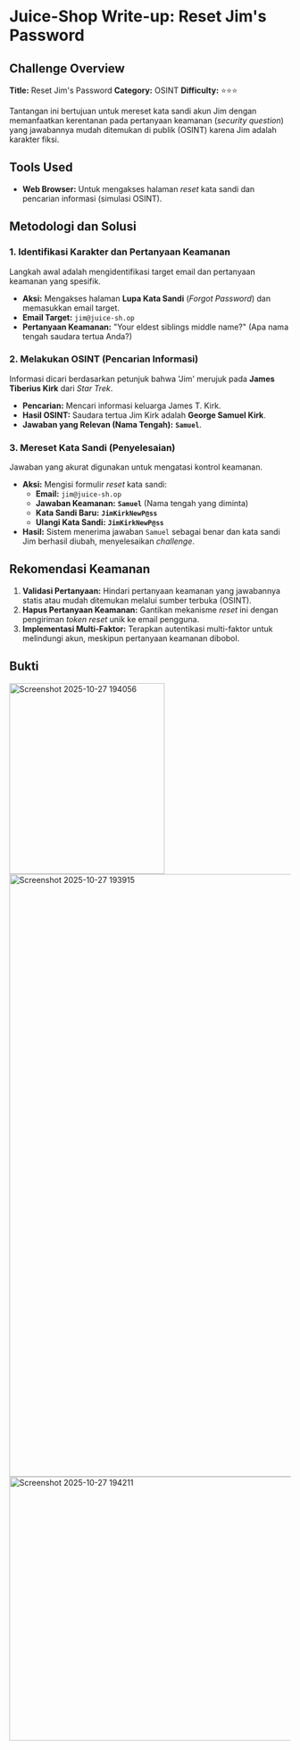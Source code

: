
# Juice-Shop Write-up: Reset Jim's Password

## Challenge Overview

**Title:** Reset Jim's Password
**Category:** OSINT
**Difficulty:** ⭐⭐⭐

Tantangan ini bertujuan untuk mereset kata sandi akun Jim dengan memanfaatkan kerentanan pada pertanyaan keamanan (*security question*) yang jawabannya mudah ditemukan di publik (OSINT) karena Jim adalah karakter fiksi.

## Tools Used

* **Web Browser:** Untuk mengakses halaman *reset* kata sandi dan pencarian informasi (simulasi OSINT).

## Metodologi dan Solusi

### 1. Identifikasi Karakter dan Pertanyaan Keamanan

Langkah awal adalah mengidentifikasi target email dan pertanyaan keamanan yang spesifik.

* **Aksi:** Mengakses halaman **Lupa Kata Sandi** (*Forgot Password*) dan memasukkan email target.
* **Email Target:** `jim@juice-sh.op`
* **Pertanyaan Keamanan:** "Your eldest siblings middle name?" (Apa nama tengah saudara tertua Anda?)

### 2. Melakukan OSINT (Pencarian Informasi)

Informasi dicari berdasarkan petunjuk bahwa 'Jim' merujuk pada **James Tiberius Kirk** dari *Star Trek*.

* **Pencarian:** Mencari informasi keluarga James T. Kirk.
* **Hasil OSINT:** Saudara tertua Jim Kirk adalah **George Samuel Kirk**.
* **Jawaban yang Relevan (Nama Tengah):** **`Samuel`**.

### 3. Mereset Kata Sandi (Penyelesaian)

Jawaban yang akurat digunakan untuk mengatasi kontrol keamanan.

* **Aksi:** Mengisi formulir *reset* kata sandi:
    * **Email:** `jim@juice-sh.op`
    * **Jawaban Keamanan:** **`Samuel`** (Nama tengah yang diminta)
    * **Kata Sandi Baru:** **`JimKirkNewP@ss`**
    * **Ulangi Kata Sandi:** **`JimKirkNewP@ss`**
* **Hasil:** Sistem menerima jawaban `Samuel` sebagai benar dan kata sandi Jim berhasil diubah, menyelesaikan *challenge*.

## Rekomendasi Keamanan

1.  **Validasi Pertanyaan:** Hindari pertanyaan keamanan yang jawabannya statis atau mudah ditemukan melalui sumber terbuka (OSINT).
2.  **Hapus Pertanyaan Keamanan:** Gantikan mekanisme *reset* ini dengan pengiriman *token reset* unik ke email pengguna.
3.  **Implementasi Multi-Faktor:** Terapkan autentikasi multi-faktor untuk melindungi akun, meskipun pertanyaan keamanan dibobol.

## Bukti 
<img width="278" height="342" alt="Screenshot 2025-10-27 194056" src="https://github.com/user-attachments/assets/90be9a88-6e6b-4634-b92e-1d599452d0fa" />

<img width="1920" height="1080" alt="Screenshot 2025-10-27 193915" src="https://github.com/user-attachments/assets/991966f1-f5b7-457c-82c1-faa63d6f0f4e" />

<img width="959" height="473" alt="Screenshot 2025-10-27 194211" src="https://github.com/user-attachments/assets/caad0ec9-318b-405d-afe6-91b5412ef809" />

